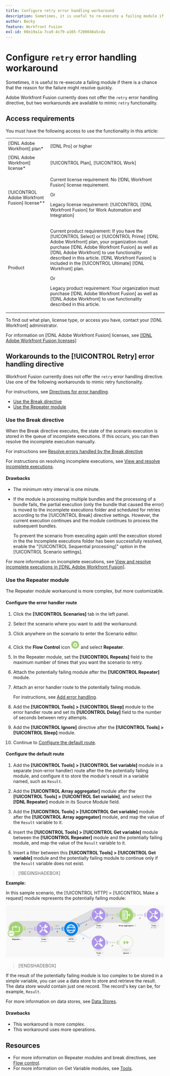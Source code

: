 ```yaml
---
title: Configure retry error handling workaround
description: Sometimes, it is useful to re-execute a failing module if there is a chance that the reason for the failure might resolve quickly.
author: Becky
feature: Workfront Fusion
exl-id: 08e19a1a-7ca9-4c79-a165-f200048a5cda
---
```

# Configure `retry` error handling workaround

Sometimes, it is useful to re-execute a failing module if there is a chance that the reason for the failure might resolve quickly.

Adobe Workfront Fusion currently does not offer the `retry` error handling directive, but two workarounds are available to mimic `retry` functionality.

## Access requirements

You must have the following access to use the functionality in this article:

<table style="table-layout:auto">
 <col> 
 <col> 
 <tbody> 
  <tr> 
   <td role="rowheader">[!DNL Adobe Workfront] plan*</td> 
   <td> <p>[!DNL Pro] or higher</p> </td> 
  </tr> 
  <tr data-mc-conditions=""> 
   <td role="rowheader">[!DNL Adobe Workfront] license*</td> 
   <td> <p>[!UICONTROL Plan], [!UICONTROL Work]</p> </td> 
  </tr> 
  <tr> 
   <td role="rowheader">[!UICONTROL Adobe Workfront Fusion] license**</td> 
   <td>
   <p>Current license requirement: No [!DNL Workfront Fusion] license requirement.</p>
   <p>Or</p>
   <p>Legacy license requirement: [!UICONTROL [!DNL Workfront Fusion] for Work Automation and Integration] </p>
   </td> 
  </tr> 
  <tr> 
   <td role="rowheader">Product</td> 
   <td>
   <p>Current product requirement: If you have the [!UICONTROL Select] or [!UICONTROL Prime] [!DNL Adobe Workfront] plan, your organization must purchase [!DNL Adobe Workfront Fusion] as well as [!DNL Adobe Workfront] to use functionality described in this article. [!DNL Workfront Fusion] is included in the [!UICONTROL Ultimate] [!DNL Workfront] plan.</p>
   <p>Or</p>
   <p>Legacy product requirement: Your organization must purchase [!DNL Adobe Workfront Fusion] as well as [!DNL Adobe Workfront] to use functionality described in this article.</p>
   </td> 
  </tr> 
 </tbody> 
</table>

To find out what plan, license type, or access you have, contact your [!DNL Workfront] administrator.

For information on [!DNL Adobe Workfront Fusion] licenses, see [[!DNL Adobe Workfront Fusion licenses]](/help/workfront-fusion/set-up-and-manage-workfront-fusion/licensing-operations-overview/license-automation-vs-integration.md)

## Workarounds to the [!UICONTROL Retry] error handling directive

Workfront Fusion currently does not offer the `retry` error handling directive. Use one of the following workarounds to mimic retry functionality. 
 
For instructions, see [Directives for error handling](/help/workfront-fusion/references/errors/directives-for-error-handling.md).

* [Use the Break directive](#use-the-break-directive)
* [Use the Repeater module](#use-the-repeater-module)

### Use the Break directive

When the Break directive executes, the state of the scenario execution is stored in the queue of incomplete executions. If this occurs, you can then resolve the incomplete execution manually. 

For instructions see [Resolve errors handled by the Break directive](/help/workfront-fusion/create-scenarios/config-error-handling/resolve-error-from-break-directive.md)

For instructions on resolving incomplete executions, see [View and resolve incomplete executions](/help/workfront-fusion/manage-scenarios/view-and-resolve-incomplete-executions.md).

#### Drawbacks

* The minimum retry interval is one minute.
* If the module is processing multiple bundles and the processing of a bundle fails, the partial execution (only the bundle that caused the error) is moved to the incomplete executions folder and scheduled for retries according to the [!UICONTROL Break] directive settings. However, the current execution continues and the module continues to process the subsequent bundles. 

   To prevent the scenario from executing again until the execution stored in the the Incomplete executions folder has been successfully resolved, enable the "[!UICONTROL Sequential processing]" option in the [!UICONTROL Scenario settings].

For more information on incomplete executions, see [View and resolve incomplete executions in [!DNL Adobe Workfront Fusion]](/help/workfront-fusion/manage-scenarios/view-and-resolve-incomplete-executions.md).

### Use the Repeater module

The Repeater module workaround is more complex, but more customizable.

#### Configure the error handler route

1. Click the **[!UICONTROL Scenarios]** tab in the left panel.
1. Select the scenario where you want to add the workaround.
1. Click anywhere on the scenario to enter the Scenario editor.
1. Click the **Flow Control** icon ![Flow control](assets/flow-control-icon.png) and select **Repeater**.
1. In the Repeater module, set the **[!UICONTROL Repeats]** field to the maximum number of times that you want the scenario to retry.
1. Attach the potentially failing module after the **[!UICONTROL Repeater]** module.
1. Attach an error handler route to the potentially failing module.

   For instructions, see [Add error handling](/help/workfront-fusion/create-scenarios/config-error-handling/error-handling.md).
1. Add the **[!UICONTROL Tools] > [!UICONTROL Sleep]** module to the error handler route and set its **[!UICONTROL Delay]** field to the number of seconds between retry attempts.

1. Add the **[!UICONTROL Ignore]** directive after the **[!UICONTROL Tools] > [!UICONTROL Sleep]** module. 
1. Continue to [Configure the default route](#configure-the-default-route).

#### Configure the default route

1. Add the **[!UICONTROL Tools] > [!UICONTROL Set variable]** module in a separate (non-error handler) route after the the potentially failing module, and configure it to store the module's result in a variable named, such as `Result`.

1. Add the **[!UICONTROL Array aggregator]** module after the **[!UICONTROL Tools] > [!UICONTROL Set variable]**, and select the **[!DNL Repeater]** module in its Source Module field.

1. Add the **[!UICONTROL Tools] > [!UICONTROL Get variable]** module after the **[!UICONTROL Array aggregator]** module, and map the value of the `Result` variable to it.

1. Insert the **[!UICONTROL Tools] > [!UICONTROL Get variable]** module between the **[!UICONTROL Repeater]** module and the potentially failing module, and map the value of the `Result` variable to it.

1. Insert a filter between this **[!UICONTROL Tools] > [!UICONTROL Get variable]** module and the potentially failing module to continue only if the `Result` variable does not exist.

>[!BEGINSHADEBOX]

**Example:** 

In this sample scenario, the [!UICONTROL HTTP] > [!UICONTROL Make a request] module represents the potentially failing module:

![](assets/http-make-request.png)

>[!ENDSHADEBOX]

If the result of the potentially failing module is too complex to be stored in a simple variable, you can use a data store to store and retrieve the result. The data store would contain just one record. The record's key can be, for example, `Result`.

For more information on data stores, see [Data Stores](/help/workfront-fusion/create-scenarios/map-data/data-stores.md).

#### Drawbacks

* This workaround is more complex.
* This workaround uses more operations.

## Resources

* For more information on Repeater modules and break directives, see [Flow control](/help/workfront-fusion/references/apps-and-modules/tools-and-transformers/flow-control.md).
* For more information on Get Variable modules, see [Tools](/help/workfront-fusion/references/apps-and-modules/tools-and-transformers/tools-modules.md).
